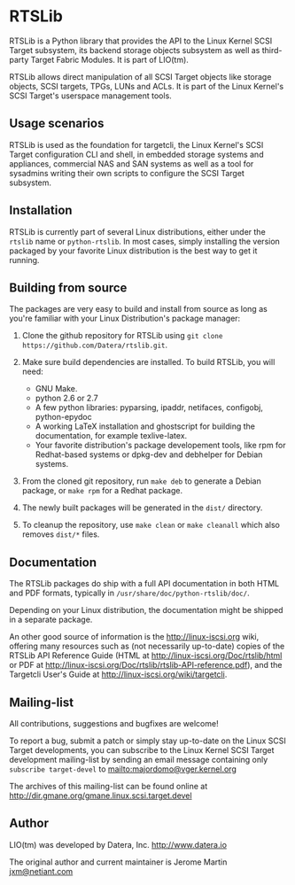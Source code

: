 # RTSLib

RTSLib is a Python library that provides the API to the Linux Kernel SCSI
Target subsystem, its backend storage objects subsystem as well
as third-party Target Fabric Modules. It is part of LIO(tm).

RTSLib allows direct manipulation of all SCSI Target objects like storage
objects, SCSI targets, TPGs, LUNs and ACLs. It is part of the Linux Kernel's
SCSI Target's userspace management tools.

## Usage scenarios

RTSLib is used as the foundation for targetcli, the Linux Kernel's SCSI Target
configuration CLI and shell, in embedded storage systems and appliances, 
commercial NAS and SAN systems as well as a tool for sysadmins writing their
own scripts to configure the SCSI Target subsystem.

## Installation

RTSLib is currently part of several Linux distributions, either under the
`rtslib` name or `python-rtslib`. In most cases, simply installing the version
packaged by your favorite Linux distribution is the best way to get it running.


## Building from source

The packages are very easy to build and install from source as long as
you're familiar with your Linux Distribution's package manager:

1.  Clone the github repository for RTSLib using `git clone
    https://github.com/Datera/rtslib.git`.

2.  Make sure build dependencies are installed. To build RTSLib, you will need:

	* GNU Make.
	* python 2.6 or 2.7
	* A few python libraries: pyparsing, ipaddr, netifaces, configobj, python-epydoc
	* A working LaTeX installation and ghostscript for building the
	  documentation, for example texlive-latex.
	* Your favorite distribution's package developement tools, like rpm for
	  Redhat-based systems or dpkg-dev and debhelper for Debian systems.

3.  From the cloned git repository, run `make deb` to generate a Debian
    package, or `make rpm` for a Redhat package.

4.  The newly built packages will be generated in the `dist/` directory.

5.  To cleanup the repository, use `make clean` or `make cleanall` which also
    removes `dist/*` files.

## Documentation

The RTSLib packages do ship with a full API documentation in both HTML and PDF
formats, typically in `/usr/share/doc/python-rtslib/doc/`.

Depending on your Linux distribution, the documentation might be shipped in a
separate package.

An other good source of information is the http://linux-iscsi.org wiki,
offering many resources such as (not necessarily up-to-date) copies of the
RTSLib API Reference Guide (HTML at http://linux-iscsi.org/Doc/rtslib/html or
PDF at http://linux-iscsi.org/Doc/rtslib/rtslib-API-reference.pdf), and the
Targetcli User's Guide at http://linux-iscsi.org/wiki/targetcli.

## Mailing-list

All contributions, suggestions and bugfixes are welcome!

To report a bug, submit a patch or simply stay up-to-date on the Linux SCSI
Target developments, you can subscribe to the Linux Kernel SCSI Target
development mailing-list by sending an email message containing only
`subscribe target-devel` to <mailto:majordomo@vger.kernel.org>

The archives of this mailing-list can be found online at
http://dir.gmane.org/gmane.linux.scsi.target.devel

## Author

LIO(tm) was developed by Datera, Inc.
http://www.datera.io

The original author and current maintainer is
Jerome Martin <jxm@netiant.com>

